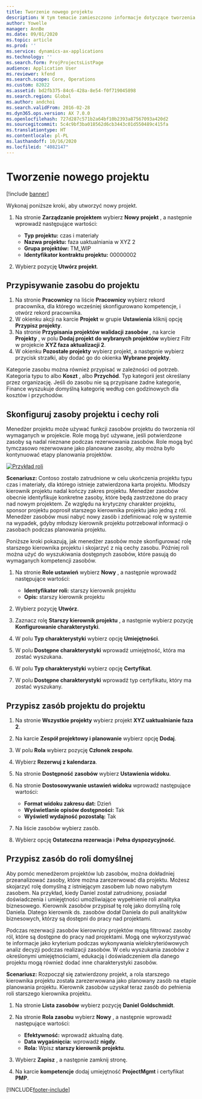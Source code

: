 ```yaml
---
title: Tworzenie nowego projektu
description: W tym temacie zamieszczono informacje dotyczące tworzenia nowego projektu.
author: Yowelle
manager: AnnBe
ms.date: 09/01/2020
ms.topic: article
ms.prod: ''
ms.service: dynamics-ax-applications
ms.technology: ''
ms.search.form: ProjProjectsListPage
audience: Application User
ms.reviewer: kfend
ms.search.scope: Core, Operations
ms.custom: 82022
ms.assetid: bd2fb375-84c6-428a-8e54-f0f719045898
ms.search.region: Global
ms.author: andchoi
ms.search.validFrom: 2016-02-28
ms.dyn365.ops.version: AX 7.0.0
ms.openlocfilehash: 727d287c571b2a64bf10b2393a87567093a420d2
ms.sourcegitcommit: 5c4c9bf3ba018562d6cb3443c01d550489c415fa
ms.translationtype: HT
ms.contentlocale: pl-PL
ms.lasthandoff: 10/16/2020
ms.locfileid: "4082147"
---
```

# <a name="create-a-new-project"></a>Tworzenie nowego projektu

[!include [banner](../includes/banner.md)]

Wykonaj poniższe kroki, aby utworzyć nowy projekt.

1. Na stronie **Zarządzanie projektem** wybierz **Nowy projekt** , a następnie wprowadź następujące wartości:

    - **Typ projektu:** czas i materiały
    - **Nazwa projektu:** faza uaktualniania w XYZ 2
    - **Grupa projektów:** TM\_WIP
    - **Identyfikator kontraktu projektu:** 00000002

2. Wybierz pozycję **Utwórz projekt**.

## <a name="assign-a-resource-to-a-project"></a>Przypisywanie zasobu do projektu

1. Na stronie **Pracownicy** na liście **Pracownicy** wybierz rekord pracownika, dla którego wcześniej skonfigurowano kompetencje, i otwórz rekord pracownika.
2. W okienku akcji na karcie **Projekt** w grupie **Ustawienia** kliknij opcję **Przypisz projekty**.
3. Na stronie **Przypisania projektów walidacji zasobów** , na karcie **Projekty** , w polu **Dodaj projekt do wybranych projektów** wybierz Filtr w projekcie **XYZ faza aktualizacji 2**.
4. W okienku **Pozostałe projekty** wybierz projekt, a następnie wybierz przycisk strzałki, aby dodać go do okienka **Wybrane projekty**.

Kategorie zasobu można również przypisać w zależności od potrzeb. Kategoria typu to albo **Koszt** , albo **Przychód**. Typ kategorii jest określany przez organizację. Jeśli do zasobu nie są przypisane żadne kategorie, Finance wyszukuje domyślną kategorię według cen godzinowych dla kosztów i przychodów.

## <a name="set-up-project-resource-and-role-characteristics"></a>Skonfiguruj zasoby projektu i cechy roli

Menedżer projektu może używać funkcji zasobów projektu do tworzenia ról wymaganych w projekcie. Role mogą być używane, jeśli potwierdzone zasoby są nadal nieznane podczas rezerwowania zasobów. Role mogą być tymczasowo rezerwowane jako planowane zasoby, aby można było kontynuować etapy planowania projektów.

[![Przykład roli](./media/projectresourcing05.jpg)](./media/projectresourcing05.jpg) 

**Scenariusz:** Contoso zostało zatrudnione w celu ukończenia projektu typu czas i materiały, dla którego istnieje zatwierdzona karta projektu. Młodszy kierownik projektu nadal kończy zakres projektu. Menedżer zasobów obecnie identyfikuje konkretne zasoby, które będą zastrzeżone do pracy nad nowym projektem. Ze względu na krytyczny charakter projektu, sponsor projektu poprosił starszego kierownika projektu jako jedną z ról. Menedżer zasobów musi nabyć nowy zasób i zdefiniować rolę w systemie na wypadek, gdyby młodszy kierownik projektu potrzebował informacji o zasobach podczas planowania projektu.

Poniższe kroki pokazują, jak menedżer zasobów może skonfigurować rolę starszego kierownika projektu i skojarzyć z nią cechy zasobu. Później roli można użyć do wyszukiwania dostępnych zasobów, które pasują do wymaganych kompetencji zasobów.

1. Na stronie **Role ustawień** wybierz **Nowy** , a następnie wprowadź następujące wartości:

    - **Identyfikator roli:** starszy kierownik projektu
    - **Opis:** starszy kierownik projektu

2. Wybierz pozycję **Utwórz**.
3. Zaznacz rolę **Starszy kierownik projektu** , a następnie wybierz pozycję **Konfigurowanie charakterystyki**.
4. W polu **Typ charakterystyki** wybierz opcję **Umiejętności**.
5. W polu **Dostępne charakterystyki** wprowadź umiejętność, która ma zostać wyszukana.
6. W polu **Typ charakterystyki** wybierz opcję **Certyfikat**.
7. W polu **Dostępne charakterystyki** wprowadź typ certyfikatu, który ma zostać wyszukany.

## <a name="assign-a-project-resource-to-a-project"></a>Przypisz zasób projektu do projektu

1. Na stronie **Wszystkie projekty** wybierz projekt **XYZ uaktualnianie faza 2**.
2. Na karcie **Zespół projektowy i planowanie** wybierz opcję **Dodaj**.
3. W polu **Rola** wybierz pozycję **Członek zespołu**.
4. Wybierz **Rezerwuj z kalendarza**.
5. Na stronie **Dostępność zasobów** wybierz **Ustawienia widoku**.
6. Na stronie **Dostosowywanie ustawień widoku** wprowadź następujące wartości:

    - **Format widoku zakresu dat:** Dzień
    - **Wyświetlanie opisów dostępności:** Tak
    - **Wyświetl wydajność pozostałą:** Tak

7. Na liście zasobów wybierz zasób.
8. Wybierz opcję **Ostateczna rezerwacja** i **Pełna dyspozycyjność**.

## <a name="assign-a-resource-to-a-default-role"></a>Przypisz zasób do roli domyślnej

Aby pomóc menedżerom projektów lub zasobów, można dokładniej przeanalizować zasoby, które można zarezerwować dla projektu. Możesz skojarzyć rolę domyślną z istniejącym zasobem lub nowo nabytym zasobem. Na przykład, kiedy Daniel został zatrudniony, posiadał doświadczenia i umiejętności umożliwiające wypełnienie roli analityka biznesowego. Kierownik zasobów przypisał tę rolę jako domyślną rolę Daniela. Dlatego kierownik ds. zasobów dodał Daniela do puli analityków biznesowych, którzy są dostępni do pracy nad projektami.

Podczas rezerwacji zasobów kierownicy projektów mogą filtrować zasoby ról, które są dostępne do pracy nad projektami. Mogą one wykorzystywać te informacje jako kryterium podczas wykonywania wielokryteriówowych analiz decyzji podczas realizacji zasobów. W celu wyszukania zasobów z określonymi umiejętnościami, edukacją i doświadczeniem dla danego projektu mogą również dodać inne charakterystyki zasobów.

**Scenariusz:** Rozpoczął się zatwierdzony projekt, a rola starszego kierownika projektu została zarezerwowana jako planowany zasób na etapie planowania projektu. Kierownik zasobów uzyskał teraz zasób do pełnienia roli starszego kierownika projektu.

1. Na stronie **Lista zasobów** wybierz pozycję **Daniel Goldschmidt**.
2. Na stronie **Rola zasobu** wybierz **Nowy** , a następnie wprowadź następujące wartości:

    - **Efektywność:** wprowadź aktualną datę.
    - **Data wygaśnięcia:** wprowadź **nigdy**.
    - **Rola:** Wpisz **starszy kierownik projektu**.

3. Wybierz **Zapisz** , a następnie zamknij stronę.
4. Na karcie **kompetencje** dodaj umiejętność **ProjectMgmt** i certyfikat **PMP**.


[!INCLUDE[footer-include](../includes/footer-banner.md)]